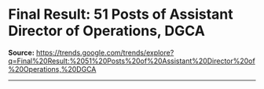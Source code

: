 # Final Result: 51 Posts of Assistant Director of Operations, DGCA

**Source:** https://trends.google.com/trends/explore?q=Final%20Result:%2051%20Posts%20of%20Assistant%20Director%20of%20Operations,%20DGCA

---


